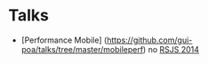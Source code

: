 # Talks

- [Performance Mobile] (https://github.com/gui-poa/talks/tree/master/mobileperf) no [RSJS 2014](http://rsjs.org/2014/)
